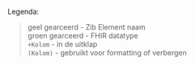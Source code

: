 Legenda:<br/>
> geel gearceerd - Zib Element naam<br/>
> groen gearceerd - FHIR datatype<br/>
> `+Kolom` - in de uitklap<br/>
> `(Kolom)` - gebruikt voor formatting of verbergen